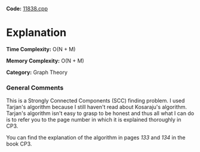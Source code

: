 **Code:** [11838.cpp](./11838.cpp)

# Explanation

**Time Complexity:** O(N + M)

**Memory Complexity:** O(N + M)

**Category:** Graph Theory

### General Comments

This is a Strongly Connected Components (SCC) finding problem. I used Tarjan's algorithm because I still haven't read about Kosaraju's algorithm. Tarjan's algorithm isn't easy to grasp to be honest and thus all what I can do is to refer you to the page number in which it is explained thoroughly in CP3.

You can find the explanation of the algorithm in pages *133* and *134* in the book CP3.
